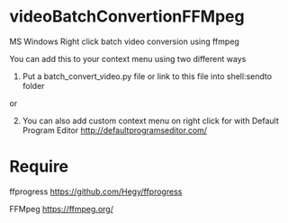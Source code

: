 # videoBatchConvertionFFMpeg
MS Windows Right click batch video conversion using ffmpeg

You can add this to your context menu using two different ways
1) Put a batch_convert_video.py file or link to this file into shell:sendto folder

or

2) You can also add custom context menu on right click for with Default Program Editor http://defaultprogramseditor.com/

# Require 
ffprogress https://github.com/Hegy/ffprogress

FFMpeg https://ffmpeg.org/
